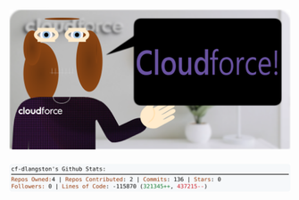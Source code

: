 <!-- 
Version 3.0.50
Built Thu Aug 08 2024 10:36:07 GMT+0000 (Coordinated Universal Time)
-->

<h1 align="center">
  <a href="https://github.com/cf-dlangston/cf-dlangston/tree/master/src" title="Click to View Source">
    <picture width="100%" alt="Dylan">
      <source media="(prefers-color-scheme: dark)" srcset="dylan-dark.svg?version=3.0.50">
      <img src="dylan-light.svg?version=3.0.50" alt="Dylan">
    </picture>
  </a>
</h1>

<div align="center">
  <picture width="100%" alt="Profile Info and Stats">
    <source media="(prefers-color-scheme: dark)" srcset="stats-dark.svg?version=3.0.50">
    <img src="stats-light.svg?version=3.0.50" alt="Profile Info and Stats">
  </picture>
</div>
